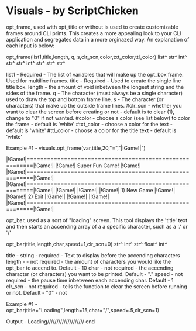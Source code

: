 # Visuals - by ScriptChicken

 opt_frame, used with opt_title or without is used to create customizable frames around CLI prints.  This creates
 a more appealing look to your CLI application and segregates data in a more orginazed way. An explanation of each input
 is below:

 opt_frame(list1,title,length,  q,   s,clr_scn,color,txt_color,ttl_color)
           list^  str^  int^ str^ str^   int^  str^    str^     str^

list1    -  Required - The list of variables that will make up the opt_box frame.  Used for multiline frames.
title    - Required - Used to create the single line title box.
length   - the amount of void inbetween the longest string and the sides of the frame.
q        - The character (must always be a single character) used to draw the top and bottom frame line.
s        - The character (or characters) that make up the outside frame lines.
#clr_scn   - whether you want to clear the screen before creating or not - default is to clear (1), change to "0" if not wanted.
#color     - choose a color (see list below) to color the frame - default is 'white'
#txt_color - choose a color for the text - default is 'white'
#ttl_color - choose a color for the title text - default is 'white'

 Example #1 - visuals.opt_frame(var,title,20,"=","|!Game!|")

|!Game!|========================================================|!Game!|
|!Game!|                    Super Fun Game!                     |!Game!|
|!Game!|========================================================|!Game!|
|!Game!|========================================================|!Game!|
|!Game!|                                                        |!Game!|
|!Game!|                      1) New Game                       |!Game!|
|!Game!|                        2) Exit                         |!Game!|
|!Game!|                                                        |!Game!|
|!Game!|========================================================|!Game!|


 opt_bar, used as a sort of "loading" screen.  This tool displays the 'title' text and then starts an accending array of a
 a specific character, such as a '.' or '/'

 opt_bar(title,length,char,speed=1,clr_scn=0)
	     str^  int^   str^  float^     int^

title  - string - required - Text to display before the accending characters
length - - not required - the amount of characters you would like the opt_bar to accend to.  Default - 10
char   - not required - the accending character (or characters) you want to be printed.  Default - "."
speed  - not required - the pause time inbetween each accending char. Default - 1
clr_scn - not required - tells the function to clear the screen before running or not.  Default - "0" - not

 Example #1 - opt_bar(title="Loading",length=15,char="/",speed=.5,clr_scn=1)

 Output - Loading////////////////////
 end
